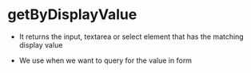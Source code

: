 # getByDisplayValue

- It returns the input, textarea or select element that has the matching display value

- We use when we want to query for the value in form
